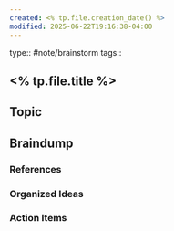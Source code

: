 ```yaml
---
created: <% tp.file.creation_date() %>
modified: 2025-06-22T19:16:38-04:00
---
```

type:: #note/brainstorm
tags::

## <% tp.file.title %>


## Topic 

## Braindump 

### References 

### Organized Ideas 

### Action Items 